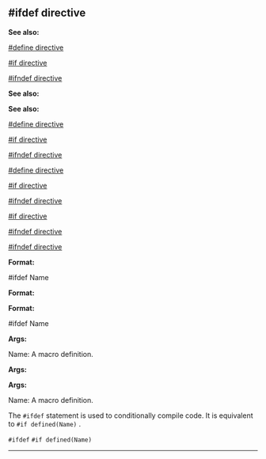 

 #ifdef directive
------------------




**See also:** 


[#define directive](#/DM/preprocessor/define) 

[#if directive](#/DM/preprocessor/if) 

[#ifndef directive](#/DM/preprocessor/ifndef) 





**See also:** 

**See also:**

[#define directive](#/DM/preprocessor/define) 

[#if directive](#/DM/preprocessor/if) 

[#ifndef directive](#/DM/preprocessor/ifndef) 



[#define directive](#/DM/preprocessor/define)

[#if directive](#/DM/preprocessor/if) 

[#ifndef directive](#/DM/preprocessor/ifndef) 


[#if directive](#/DM/preprocessor/if)

[#ifndef directive](#/DM/preprocessor/ifndef) 

[#ifndef directive](#/DM/preprocessor/ifndef)


**Format:** 


 #ifdef Name
 


**Format:** 

**Format:**

 #ifdef Name



**Args:** 


 Name: A macro definition.
 


**Args:** 

**Args:**

 Name: A macro definition.


 The
 `#ifdef` 
 statement is used to conditionally compile code. It
is equivalent to
 `#if defined(Name)` 
 .



`#ifdef`
`#if defined(Name)`


---


